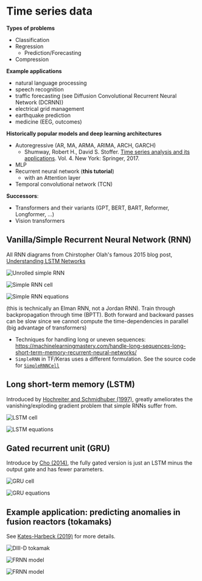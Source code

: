 # Time series data

**Types of problems**
- Classification
- Regression 
  - Prediction/Forecasting
- Compression

**Example applications**
- natural language processing
- speech recognition
- traffic forecasting (see Diffusion Convolutional Recurrent Neural Network (DCRNN))
- electrical grid management
- earthquake prediction
- medicine (EEG, outcomes)

**Historically popular models and deep learning architectures**
- Autoregressive (AR, MA, ARMA, ARIMA, ARCH, GARCH)
  - Shumway, Robert H., David S. Stoffer. [Time series analysis and its applications](https://www.stat.pitt.edu/stoffer/tsa4/). Vol. 4. New York: Springer, 2017. 
- MLP
- Recurrent neural network (**this tutorial**)
  - with an Attention layer
- Temporal convolutional network (TCN)

**Successors**:
- Transformers and their variants (GPT, BERT, BART, Reformer, Longformer, ...)
- Vision transformers



## Vanilla/Simple Recurrent Neural Network (RNN)
All RNN diagrams from Chirstopher Olah's famous 2015 blog post, [Understanding LSTM Networks](https://colah.github.io/posts/2015-08-Understanding-LSTMs/)

![Unrolled simple RNN](media/colah-RNN-unrolled.png)

![Simple RNN cell](media/colah-simple-RNN.png)

![Simple RNN equations](media/simple-rnn-eqs.png)

(this is technically an Elman RNN, not a Jordan RNN). Train through backpropagation through time (BPTT). Both forward and backward passes can be slow since we cannot compute the time-dependencies in parallel (big advantage of transformers)
- Techniques for handling long or uneven sequences: https://machinelearningmastery.com/handle-long-sequences-long-short-term-memory-recurrent-neural-networks/
- `SimpleRNN` in TF/Keras uses a different formulation. See the source code for [`SimpleRNNCell`](https://github.com/keras-team/keras/blob/v2.7.0/keras/layers/recurrent.py#L1255-L1456)

## Long short-term memory (LSTM)
Introduced by [Hochreiter and Schmidhuber (1997)](https://direct.mit.edu/neco/article-abstract/9/8/1735/6109/Long-Short-Term-Memory?redirectedFrom=fulltext), greatly ameliorates the vanishing/exploding gradient problem that simple RNNs suffer from.

![LSTM cell](media/colah-lstm.png)

![LSTM equations](media/lstm-eqs.png)

## Gated recurrent unit (GRU)
Introduce by [Cho (2014)](https://arxiv.org/abs/1406.1078), the fully gated version is just an LSTM minus the output gate and has fewer parameters. 

![GRU cell](media/colah-gru.png)

![GRU equations](media/gru-eqs.png)

## Example application: predicting anomalies in fusion reactors (tokamaks)
See [Kates-Harbeck (2019)](https://www.nature.com/articles/s41586-019-1116-4) for more details.

![DIII-D tokamak](media/d3d_main.jpg)

![FRNN model](media/frnn-model.png)

![FRNN model](media/shot-159593.png)


